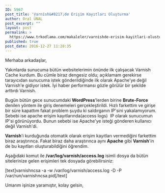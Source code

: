 ```yaml
---
ID: 5967
post_title: 'Varnish&#8217;de Erişim Kayıtları Oluşturma'
author: Oral ÜNAL
post_excerpt: ""
layout: post
permalink: >
  https://www.trkodlama.com/makaleler/varnishde-erisim-kayitlari-olusturma-5967.html
published: true
post_date: 2016-12-27 11:28:35
---
```

Merhaba arkadaşlar,

Yakınlarda sunucuma bütün websitelerimin önünde ilk çalışacak Varnish Cache kurdum. Bu cümle biraz dengesiz oldu; açıklamam gerekirse tarayıcıdan sunucuma istek gönderildiğinde ilk olarak Apache'ye değil Varnish'e gidiyor istek. İyi haber performansı gözle görülür bir şekilde arttırdı Varnish.

Bugün bütün gece sunucumdaki <strong>WordPress</strong>'lerden birine <strong>Brute-Force</strong> denilen yöntem ile giriş denemeleri gerçekleştirildi. Hızlı farkettim ve girişe bir süre kapattım fakat problem şuydu ki saldırganın IP'sini yakalamıyorum. Sebebi ise apache erişim kayıtlarında(access logs)  IP olarak sunucumun IP'si görünüyordu. Bunun sebebi ise Apache'ye isteği gönderen kullanıcı değil Varnish'di.

<strong>Varnish</strong>'i kurduğunda otomatik olarak erişim kayıtları vermediğini farkettim biraz araştırınca. Fakat biraz daha araştırınca aynı <strong>Apache</strong> gibi <strong>Varnish</strong>'in de bu kayıtları oluşturabildiğini öğrendim.

Aşağıdaki komut ile <strong>/var/log/varnish/access.log</strong> isimli dosya da bütün sitelerinize gelen erişimleri tek dosyada görebilirsiniz:

[text]varnishncsa -a -w /var/log/varnish/access.log -D -P /var/run/varnishncsa.pid[/text]

Umarım işinize yaramıştır, kolay gelsin,